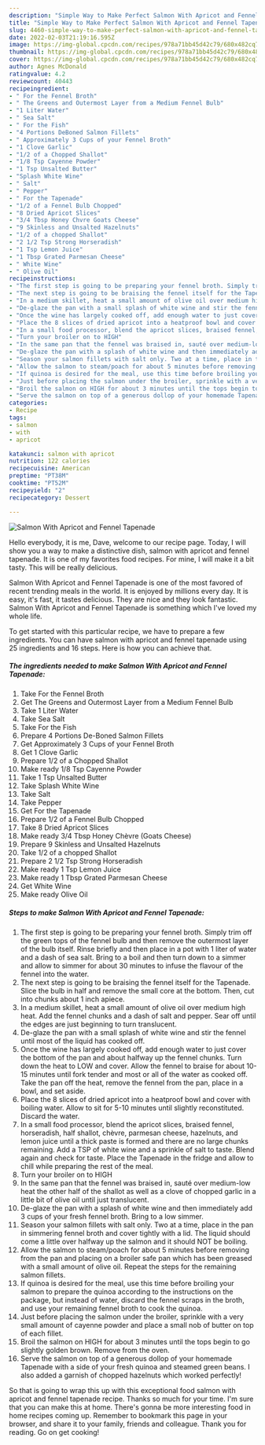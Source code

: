 ```yaml
---
description: "Simple Way to Make Perfect Salmon With Apricot and Fennel Tapenade"
title: "Simple Way to Make Perfect Salmon With Apricot and Fennel Tapenade"
slug: 4460-simple-way-to-make-perfect-salmon-with-apricot-and-fennel-tapenade
date: 2022-02-03T21:19:16.595Z
image: https://img-global.cpcdn.com/recipes/978a71bb45d42c79/680x482cq70/salmon-with-apricot-and-fennel-tapenade-recipe-main-photo.jpg
thumbnail: https://img-global.cpcdn.com/recipes/978a71bb45d42c79/680x482cq70/salmon-with-apricot-and-fennel-tapenade-recipe-main-photo.jpg
cover: https://img-global.cpcdn.com/recipes/978a71bb45d42c79/680x482cq70/salmon-with-apricot-and-fennel-tapenade-recipe-main-photo.jpg
author: Agnes McDonald
ratingvalue: 4.2
reviewcount: 40443
recipeingredient:
- " For the Fennel Broth"
- " The Greens and Outermost Layer from a Medium Fennel Bulb"
- "1 Liter Water"
- " Sea Salt"
- " For the Fish"
- "4 Portions DeBoned Salmon Fillets"
- " Approximately 3 Cups of your Fennel Broth"
- "1 Clove Garlic"
- "1/2 of a Chopped Shallot"
- "1/8 Tsp Cayenne Powder"
- "1 Tsp Unsalted Butter"
- "Splash White Wine"
- " Salt"
- " Pepper"
- " For the Tapenade"
- "1/2 of a Fennel Bulb Chopped"
- "8 Dried Apricot Slices"
- "3/4 Tbsp Honey Chvre Goats Cheese"
- "9 Skinless and Unsalted Hazelnuts"
- "1/2 of a chopped Shallot"
- "2 1/2 Tsp Strong Horseradish"
- "1 Tsp Lemon Juice"
- "1 Tbsp Grated Parmesan Cheese"
- " White Wine"
- " Olive Oil"
recipeinstructions:
- "The first step is going to be preparing your fennel broth. Simply trim off the green tops of the fennel bulb and then remove the outermost layer of the bulb itself. Rinse briefly and then place in a pot with 1 liter of water and a dash of sea salt. Bring to a boil and then turn down to a simmer and allow to simmer for about 30 minutes to infuse the flavour of the fennel into the water."
- "The next step is going to be braising the fennel itself for the Tapenade. Slice the bulb in half and remove the small core at the bottom. Then, cut into chunks about 1 inch apiece."
- "In a medium skillet, heat a small amount of olive oil over medium high heat. Add the fennel chunks and a dash of salt and pepper. Sear off until the edges are just beginning to turn translucent."
- "De-glaze the pan with a small splash of white wine and stir the fennel until most of the liquid has cooked off."
- "Once the wine has largely cooked off, add enough water to just cover the bottom of the pan and about halfway up the fennel chunks. Turn down the heat to LOW and cover. Allow the fennel to braise for about 10-15 minutes until fork tender and most or all of the water as cooked off. Take the pan off the heat, remove the fennel from the pan, place in a bowl, and set aside."
- "Place the 8 slices of dried apricot into a heatproof bowl and cover with boiling water. Allow to sit for 5-10 minutes until slightly reconstituted. Discard the water."
- "In a small food processor, blend the apricot slices, braised fennel, horseradish, half shallot, chèvre, parmesan cheese, hazelnuts, and lemon juice until a thick paste is formed and there are no large chunks remaining. Add a TSP of white wine and a sprinkle of salt to taste. Blend again and check for taste. Place the Tapenade in the fridge and allow to chill while preparing the rest of the meal."
- "Turn your broiler on to HIGH"
- "In the same pan that the fennel was braised in, sauté over medium-low heat the other half of the shallot as well as a clove of chopped garlic in a little bit of olive oil until just translucent."
- "De-glaze the pan with a splash of white wine and then immediately add 3 cups of your fresh fennel broth. Bring to a low simmer."
- "Season your salmon fillets with salt only. Two at a time, place in the pan in simmering fennel broth and cover tightly with a lid. The liquid should come a little over halfway up the salmon and it should NOT be boiling."
- "Allow the salmon to steam/poach for about 5 minutes before removing from the pan and placing on a broiler safe pan which has been greased with a small amount of olive oil. Repeat the steps for the remaining salmon fillets."
- "If quinoa is desired for the meal, use this time before broiling your salmon to prepare the quinoa according to the instructions on the package, but instead of water, discard the fennel scraps in the broth, and use your remaining fennel broth to cook the quinoa."
- "Just before placing the salmon under the broiler, sprinkle with a very small amount of cayenne powder and place a small nob of butter on top of each fillet."
- "Broil the salmon on HIGH for about 3 minutes until the tops begin to go slightly golden brown. Remove from the oven."
- "Serve the salmon on top of a generous dollop of your homemade Tapenade with a side of your fresh quinoa and steamed green beans. I also added a garnish of chopped hazelnuts which worked perfectly!"
categories:
- Recipe
tags:
- salmon
- with
- apricot

katakunci: salmon with apricot 
nutrition: 122 calories
recipecuisine: American
preptime: "PT38M"
cooktime: "PT52M"
recipeyield: "2"
recipecategory: Dessert

---
```



![Salmon With Apricot and Fennel Tapenade](https://img-global.cpcdn.com/recipes/978a71bb45d42c79/680x482cq70/salmon-with-apricot-and-fennel-tapenade-recipe-main-photo.jpg)

Hello everybody, it is me, Dave, welcome to our recipe page. Today, I will show you a way to make a distinctive dish, salmon with apricot and fennel tapenade. It is one of my favorites food recipes. For mine, I will make it a bit tasty. This will be really delicious.



Salmon With Apricot and Fennel Tapenade is one of the most favored of recent trending meals in the world. It is enjoyed by millions every day. It is easy, it's fast, it tastes delicious. They are nice and they look fantastic. Salmon With Apricot and Fennel Tapenade is something which I've loved my whole life.


To get started with this particular recipe, we have to prepare a few ingredients. You can have salmon with apricot and fennel tapenade using 25 ingredients and 16 steps. Here is how you can achieve that.

<!--inarticleads1-->

##### The ingredients needed to make Salmon With Apricot and Fennel Tapenade:

1. Take  For the Fennel Broth
1. Get  The Greens and Outermost Layer from a Medium Fennel Bulb
1. Take 1 Liter Water
1. Take  Sea Salt
1. Take  For the Fish
1. Prepare 4 Portions De-Boned Salmon Fillets
1. Get  Approximately 3 Cups of your Fennel Broth
1. Get 1 Clove Garlic
1. Prepare 1/2 of a Chopped Shallot
1. Make ready 1/8 Tsp Cayenne Powder
1. Take 1 Tsp Unsalted Butter
1. Take Splash White Wine
1. Take  Salt
1. Take  Pepper
1. Get  For the Tapenade
1. Prepare 1/2 of a Fennel Bulb Chopped
1. Take 8 Dried Apricot Slices
1. Make ready 3/4 Tbsp Honey Chèvre (Goats Cheese)
1. Prepare 9 Skinless and Unsalted Hazelnuts
1. Take 1/2 of a chopped Shallot
1. Prepare 2 1/2 Tsp Strong Horseradish
1. Make ready 1 Tsp Lemon Juice
1. Make ready 1 Tbsp Grated Parmesan Cheese
1. Get  White Wine
1. Make ready  Olive Oil




<!--inarticleads2-->

##### Steps to make Salmon With Apricot and Fennel Tapenade:

1. The first step is going to be preparing your fennel broth. Simply trim off the green tops of the fennel bulb and then remove the outermost layer of the bulb itself. Rinse briefly and then place in a pot with 1 liter of water and a dash of sea salt. Bring to a boil and then turn down to a simmer and allow to simmer for about 30 minutes to infuse the flavour of the fennel into the water.
1. The next step is going to be braising the fennel itself for the Tapenade. Slice the bulb in half and remove the small core at the bottom. Then, cut into chunks about 1 inch apiece.
1. In a medium skillet, heat a small amount of olive oil over medium high heat. Add the fennel chunks and a dash of salt and pepper. Sear off until the edges are just beginning to turn translucent.
1. De-glaze the pan with a small splash of white wine and stir the fennel until most of the liquid has cooked off.
1. Once the wine has largely cooked off, add enough water to just cover the bottom of the pan and about halfway up the fennel chunks. Turn down the heat to LOW and cover. Allow the fennel to braise for about 10-15 minutes until fork tender and most or all of the water as cooked off. Take the pan off the heat, remove the fennel from the pan, place in a bowl, and set aside.
1. Place the 8 slices of dried apricot into a heatproof bowl and cover with boiling water. Allow to sit for 5-10 minutes until slightly reconstituted. Discard the water.
1. In a small food processor, blend the apricot slices, braised fennel, horseradish, half shallot, chèvre, parmesan cheese, hazelnuts, and lemon juice until a thick paste is formed and there are no large chunks remaining. Add a TSP of white wine and a sprinkle of salt to taste. Blend again and check for taste. Place the Tapenade in the fridge and allow to chill while preparing the rest of the meal.
1. Turn your broiler on to HIGH
1. In the same pan that the fennel was braised in, sauté over medium-low heat the other half of the shallot as well as a clove of chopped garlic in a little bit of olive oil until just translucent.
1. De-glaze the pan with a splash of white wine and then immediately add 3 cups of your fresh fennel broth. Bring to a low simmer.
1. Season your salmon fillets with salt only. Two at a time, place in the pan in simmering fennel broth and cover tightly with a lid. The liquid should come a little over halfway up the salmon and it should NOT be boiling.
1. Allow the salmon to steam/poach for about 5 minutes before removing from the pan and placing on a broiler safe pan which has been greased with a small amount of olive oil. Repeat the steps for the remaining salmon fillets.
1. If quinoa is desired for the meal, use this time before broiling your salmon to prepare the quinoa according to the instructions on the package, but instead of water, discard the fennel scraps in the broth, and use your remaining fennel broth to cook the quinoa.
1. Just before placing the salmon under the broiler, sprinkle with a very small amount of cayenne powder and place a small nob of butter on top of each fillet.
1. Broil the salmon on HIGH for about 3 minutes until the tops begin to go slightly golden brown. Remove from the oven.
1. Serve the salmon on top of a generous dollop of your homemade Tapenade with a side of your fresh quinoa and steamed green beans. I also added a garnish of chopped hazelnuts which worked perfectly!




So that is going to wrap this up with this exceptional food salmon with apricot and fennel tapenade recipe. Thanks so much for your time. I'm sure that you can make this at home. There's gonna be more interesting food in home recipes coming up. Remember to bookmark this page in your browser, and share it to your family, friends and colleague. Thank you for reading. Go on get cooking!

